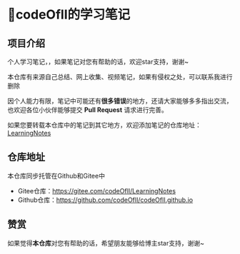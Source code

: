 # 📙codeOflI的学习笔记

## 项目介绍

个人学习笔记，，如果笔记对您有帮助的话，欢迎star支持，谢谢~

本仓库有来源自己总结、网上收集、视频笔记，如果有侵权之处，可以联系我进行删除

因个人能力有限，笔记中可能还有**很多错误**的地方，还请大家能够多多指出交流，也欢迎各位小伙伴能够提交 **Pull Request** 请求进行完善。

如果您要转载本仓库中的笔记到其它地方，欢迎添加笔记的仓库地址：[LearningNotes](https://gitee.com/codeOflI/LearningNotes)

## 仓库地址

本仓库同步托管在Github和Gitee中

- Gitee仓库：https://gitee.com/codeOflI/LearningNotes
- Github仓库：https://github.com/codeOflI/codeOflI.github.io



## 赞赏

如果觉得**本仓库**对您有帮助的话，希望朋友能够给博主star支持，谢谢~
